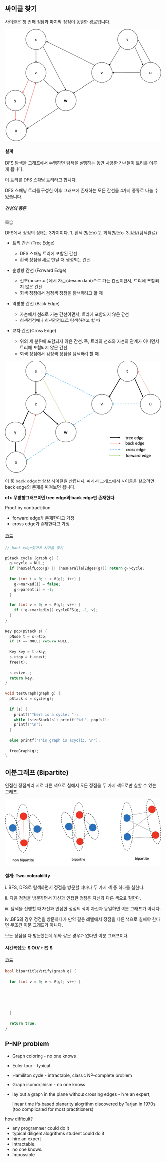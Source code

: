 ## 싸이클 찾기 

사이클은 첫 번째 정점과 마지막 정점이 동일한 경로입니다.

<img src="../images/image-20210727143331460.png" alt="image-20210727143331460" style="zoom:50%;" /> 





#### 설계

DFS 탐색을 그래프에서 수행하면 탐색을 실행하는 동안 사용한 간선들이 트리를 이루게 됩니다. 

이 트리를 DFS 스패닝 트리라고 합니다. 

DFS 스패닝 트리를 구성한 이후 그래프에 존재하는 모든 간선을 4가지 종류로 나눌 수 있습니다.



##### 간선의 종류 

복습

DFS에서 정점의 상태는 3가지이다. 1. 흰색 (방문x) 2. 회색(방문o) 3.검정(탐색완료) 



- 트리 간선 (Tree Edge)

  - DFS 스패닝 트리에 포함된 간선
  - 흰색 정점을 새로 만날 때 생성되는 간선

  

- 순방향 간선 (Forward Edge)

  - 선조(ancestor)에서 자손(descendant)으로 가는 간선이면서, 트리에 포함되지 않은 간선
  - 회색 정점에서 검정색 정점을 탐색하려고 할 때

  

- 역방향 간선 (Back Edge)

  - 자손에서 선조로 가는 간선이면서, 트리에 포함되지 않은 간선
  - 회색정점에서 회색정점으로 탐색하려고 할 때

  

- 교차 간선(Cross Edge)
  - 위의 세 분류에 포함되지 않은 간선. 즉, 트리의 선조와 자손의 관계가 아니면서 트리에 포함되지 않은 간선
  - 회색 정점에서 검정색 정점을 탐색하려 할 때

 

<img src="../images/image-20210727143917563.png" alt="image-20210727143917563" style="zoom:50%;" />



이 중 back edge는 항상 사이클을 만듭니다. 따라서 그래프에서 사이클을 찾으려면 back edge의 존재를 따져보면 됩니다. 





**cf> 무방향그래프이면 tree edge와 back edge만 존재한다.**

Proof by contradiction

- forward edge가 존재한다고 가정
- cross edge가 존재한다고 가정



#### 코드

```c++
// back edge찾아서 사이클 찾기

pStack cycle (graph g) {
  g->cycle = NULL;
  if (hasSelfLoop(g) || (hasParallelEdges(g))) return g->cycle;
  
  for (int i = 0; i < V(g); i++) {
    g->marked[i] = false;
    g->parent[i] = -1;
  }
  
  for (int v = 0; v < V(g); v++) {
    if (!g->marked[v]) cycleDFS(g, -1, v);
  }
}

Key pop(pStack s) {
  pNode t = s->top;
  if (t == NULL) return NULL;
  
  Key key = t->key;
  s->top = t->next;
  free(t);
  
  s->size--;
  return key;
}

void testGraph(graph g) {
  pStack s = cycle(g);
  
  if (s) {
    printf("There is a cycle: ");
    while (sizeStack(s)) printf("%d ", pop(s));
    printf("\n");
  }
  
  else printf("This graph is acyclic. \n");
  
  freeGraph(g);
}
```







## 이분그래프 (Bipartite)

인접한 정점끼리 서로 다른 색으로 칠해서 모든 정점을 두 가지 색으로만 칠할 수 있는 그래프.



![image-20210727152121023](../images/image-20210727152121023.png)



#### 설계: Two-colorability

i. BFS, DFS로 탐색하면서 정점을 방문할 때마다 두 가지 색 중 하나를 칠한다.

ii. 다음 정점을 방문하면서 자신과 인접한 정점은 자신과 다른 색으로 칠한다.

iii. 탐색을 진행할 때 자신과 인접한 정점의 색이 자신과 동일하면 이분 그래프가 아니다.

iv .BFS의 경우 정점을 방문하다가 만약 같은 레벨에서 정점을 다른 색으로 칠해야 한다면 무조건 이분 그래프가 아니다.

모든 정점을 다 방문했는데 위와 같은 경우가 없다면 이분 그래프이다.




#### 시간복잡도: $ O(V + E) $



#### 코드

```c++
bool bipartitleVerify(graph g) {
  
  for (int v = 0; v < V(g); v++) {
    
    
    
    
    
  }
  
  return true;
}
```









## P-NP problem

- Graph coloring  - no one knows

- Euler tour - typical

- Hamiliton cycle - intractable, classic NP-complete problem

- Graph isomorphism - no one knows

- lay out a graph in the plane without crossing edges - hire an expert, 

  linear time ifs-based planarity alogrithm discovered by Tarjan in 1970s (too complicated for most practitioners)



how difficult?

- any programmer could do it
- typical diligent alogrithms student could do it
- hire an expert
- intractable.
- no one knows.
- Impossible